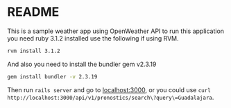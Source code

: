 # README

This is a sample weather app using OpenWeather API
to run this application you need ruby 3.1.2 installed
use the following if using RVM.

```bash
rvm install 3.1.2
```

And also you need to install the bundler gem v2.3.19
```bash
gem install bundler -v 2.3.19
```

Then run `rails server` and go to [localhost:3000](http://localhost:3000),
or you could use `curl http://localhost:3000/api/v1/pronostics/search\?query\=Guadalajara`.
